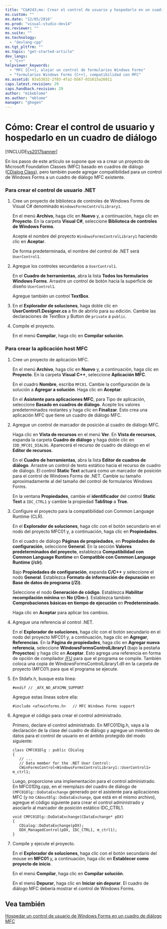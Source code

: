 ```yaml
---
title: "C&#243;mo: Crear el control de usuario y hospedarlo en un cuadro de di&#225;logo | Microsoft Docs"
ms.custom: ""
ms.date: "12/05/2016"
ms.prod: "visual-studio-dev14"
ms.reviewer: ""
ms.suite: ""
ms.technology: 
  - "devlang-cpp"
ms.tgt_pltfrm: ""
ms.topic: "get-started-article"
dev_langs: 
  - "C++"
helpviewer_keywords: 
  - "MFC [C++], alojar un control de formularios Windows Forms"
  - "formularios Windows Forms [C++], compatibilidad con MFC"
ms.assetid: 03a53032-2f03-4fa2-b567-031615a26011
caps.latest.revision: 29
caps.handback.revision: 29
author: "mikeblome"
ms.author: "mblome"
manager: "ghogen"
---
```

# C&#243;mo: Crear el control de usuario y hospedarlo en un cuadro de di&#225;logo
[!INCLUDE[vs2017banner](../assembler/inline/includes/vs2017banner.md)]

En los pasos de este artículo se supone que va a crear un proyecto de Microsoft Foundation Classes \(MFC\) basado en cuadros de diálogo \([CDialog Class](../mfc/reference/cdialog-class.md)\), pero también puede agregar compatibilidad para un control de Windows Forms a un cuadro de diálogo MFC existente.  
  
### Para crear el control de usuario .NET  
  
1.  Cree un proyecto de biblioteca de controles de Windows Forms de Visual C\# denominado `WindowsFormsControlLibrary1`.  
  
     En el menú **Archivo**, haga clic en **Nuevo** y, a continuación, haga clic en **Proyecto**.  En la carpeta **Visual C\#**, seleccione **Biblioteca de controles de Windows Forms**.  
  
     Acepte el nombre del proyecto `WindowsFormsControlLibrary1` haciendo clic en **Aceptar**.  
  
     De forma predeterminada, el nombre del control de .NET será `UserControl1`.  
  
2.  Agregue los controles secundarios a `UserControl1`.  
  
     En el **Cuadro de herramientas**, abra la lista **Todos los formularios Windows Forms**.  Arrastre un control de botón hacia la superficie de diseño `UserControl1`.  
  
     Agregue también un control **TextBox**.  
  
3.  En el **Explorador de soluciones**, haga doble clic en **UserControl1.Designer.cs** a fin de abrirlo para su edición.  Cambie las declaraciones de TextBox y Button de `private` a `public`.  
  
4.  Compile el proyecto.  
  
     En el menú **Compilar**, haga clic en **Compilar solución**.  
  
### Para crear la aplicación host MFC  
  
1.  Cree un proyecto de aplicación MFC.  
  
     En el menú **Archivo**, haga clic en **Nuevo** y, a continuación, haga clic en **Proyecto**.  En la carpeta **Visual C\+\+**, seleccione **Aplicación MFC**.  
  
     En el cuadro **Nombre**, escriba `MFC01`.  Cambie la configuración de la solución a **Agregar a solución**.  Haga clic en **Aceptar**.  
  
     En el **Asistente para aplicaciones MFC**, para Tipo de aplicación, seleccione **Basado en cuadros de diálogo**.  Acepte los valores predeterminados restantes y haga clic en **Finalizar**.  Esto crea una aplicación MFC que tiene un cuadro de diálogo MFC.  
  
2.  Agregue un control de marcador de posición al cuadro de diálogo MFC.  
  
     Haga clic en **Vista de recursos** en el menú **Ver**.  En **Vista de recursos**, expanda la carpeta **Cuadro de diálogo** y haga doble clic en `IDD_MFC01_DIALOG`.  Aparecerá el recurso de cuadro de diálogo en el **Editor de recursos**.  
  
     En el **Cuadro de herramientas**, abra la lista **Editor de cuadros de diálogo**.  Arrastre un control de texto estático hacia el recurso de cuadro de diálogo.  El control **Static Text** actuará como un marcador de posición para el control de Windows Forms de .NET.  Cambie su tamaño aproximadamente al del tamaño del control de formularios Windows Forms.  
  
     En la ventana **Propiedades**, cambie el **identificador** del control **Static Text** a `IDC_CTRL1` y cambie la propiedad **TabStop** a **True**.  
  
3.  Configure el proyecto para la compatibilidad con Common Language Runtime \(CLR\).  
  
     En el **Explorador de soluciones**, haga clic con el botón secundario en el nodo del proyecto MFC01 y, a continuación, haga clic en **Propiedades**.  
  
     En el cuadro de diálogo **Páginas de propiedades**, en **Propiedades de configuración**, seleccione **General**.  En la sección **Valores predeterminados del proyecto**, establezca **Compatibilidad con Common Language Runtime** en **Compatible con Common Language Runtime \(\/clr\)**.  
  
     Bajo **Propiedades de configuración**, expanda **C\/C\+\+** y seleccione el nodo **General**.  Establezca **Formato de información de depuración** en **Base de datos de programa \(\/Zi\)**.  
  
     Seleccione el nodo **Generación de código**.  Establezca **Habilitar recompilación mínima** en **No \(\/Gm\-\)**.  Establezca también **Comprobaciones básicas en tiempo de ejecución** en **Predeterminado**.  
  
     Haga clic en **Aceptar** para aplicar los cambios.  
  
4.  Agregue una referencia al control .NET.  
  
     En el **Explorador de soluciones**, haga clic con el botón secundario en el nodo del proyecto MFC01 y, a continuación, haga clic en **Agregar**, **Referencias**.  En la **Página de propiedades**, haga clic en **Agregar nueva referencia**, seleccione **WindowsFormsControlLibrary1** \(bajo la pestaña **Proyectos**\) y haga clic en **Aceptar**.  Esto agrega una referencia en forma de opción de compilador [\/FU](../build/reference/fu-name-forced-hash-using-file.md) para que el programa se compile.  También coloca una copia de WindowsFormsControlLibrary1.dll en la carpeta de proyecto \\MFC01\\ para que el programa se ejecute.  
  
5.  En Stdafx.h, busque esta línea:  
  
    ```  
    #endif // _AFX_NO_AFXCMN_SUPPORT   
    ```  
  
     Agregue estas líneas sobre ella:  
  
    ```  
    #include <afxwinforms.h>   // MFC Windows Forms support  
    ```  
  
6.  Agregue el código para crear el control administrado.  
  
     Primero, declare el control administrado.  En MFC01Dlg.h, vaya a la declaración de la clase del cuadro de diálogo y agregue un miembro de datos para el control de usuario en el ámbito protegido del modo siguiente:  
  
    ```  
    class CMFC01Dlg : public CDialog  
    {  
       // ...  
       // Data member for the .NET User Control:  
       CWinFormsControl<WindowsFormsControlLibrary1::UserControl1> m_ctrl1;  
    ```  
  
     Luego, proporcione una implementación para el control administrado.  En MFC01Dlg.cpp, en el reemplazo del cuadro de diálogo de `CMFC01Dlg::DoDataExchange` generado por el asistente para aplicaciones MFC \(y no `CAboutDlg::DoDataExchange`, que está en el mismo archivo\), agregue el código siguiente para crear el control administrado y asociarlo al marcador de posición estático IDC\_CTRL1.  
  
    ```  
    void CMFC01Dlg::DoDataExchange(CDataExchange* pDX)  
    {  
       CDialog::DoDataExchange(pDX);  
       DDX_ManagedControl(pDX, IDC_CTRL1, m_ctrl1);  
    }  
    ```  
  
7.  Compile y ejecute el proyecto.  
  
     En el **Explorador de soluciones**, haga clic con el botón secundario del mouse en **MFC01** y, a continuación, haga clic en **Establecer como proyecto de inicio**.  
  
     En el menú **Compilar**, haga clic en **Compilar solución**.  
  
     En el menú **Depurar**, haga clic en **Iniciar sin depurar**.  El cuadro de diálogo MFC debería mostrar el control de Windows Forms.  
  
## Vea también  
 [Hospedar un control de usuario de Windows Forms en un cuadro de diálogo MFC](../dotnet/hosting-a-windows-form-user-control-in-an-mfc-dialog-box.md)
